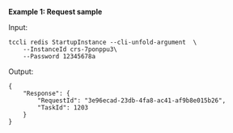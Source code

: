 **Example 1: Request sample**



Input: 

```
tccli redis StartupInstance --cli-unfold-argument  \
    --InstanceId crs-7ponppu3\
    --Password 12345678a
```

Output: 
```
{
    "Response": {
        "RequestId": "3e96ecad-23db-4fa8-ac41-af9b8e015b26",
        "TaskId": 1203
    }
}
```

